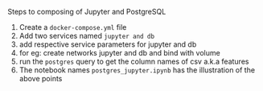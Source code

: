 Steps to composing of Jupyter and PostgreSQL

1) Create a `docker-compose.yml` file
2) Add two services named `jupyter and db`
3) add respective service parameters for jupyter and db
4) for eg: create networks jupyter and db and bind with volume
5) run the `postgres` query to get the column names of csv a.k.a features
6) The notebook names `postgres_jupyter.ipynb` has the illustration of the above points
